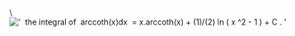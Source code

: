 \\
!['  the integral of  arccoth(x)dx  = x.arccoth(x) + (1)/(2) ln ( x \^2 - 1 ) + C . '](../dictionary/equation_images/3986.1..png)
